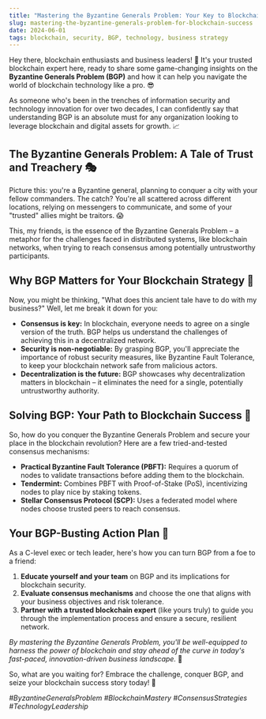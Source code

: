 ```yaml
---
title: "Mastering the Byzantine Generals Problem: Your Key to Blockchain Success 🔑"
slug: mastering-the-byzantine-generals-problem-for-blockchain-success
date: 2024-06-01
tags: blockchain, security, BGP, technology, business strategy
---
```


Hey there, blockchain enthusiasts and business leaders! 🙌 It's your trusted blockchain expert here, ready to share some game-changing insights on the **Byzantine Generals Problem (BGP)** and how it can help you navigate the world of blockchain technology like a pro. 😎

As someone who's been in the trenches of information security and technology innovation for over two decades, I can confidently say that understanding BGP is an absolute must for any organization looking to leverage blockchain and digital assets for growth. 📈

## The Byzantine Generals Problem: A Tale of Trust and Treachery 🎭

Picture this: you're a Byzantine general, planning to conquer a city with your fellow commanders. The catch? You're all scattered across different locations, relying on messengers to communicate, and some of your "trusted" allies might be traitors. 😱

This, my friends, is the essence of the Byzantine Generals Problem – a metaphor for the challenges faced in distributed systems, like blockchain networks, when trying to reach consensus among potentially untrustworthy participants.

## Why BGP Matters for Your Blockchain Strategy 🤔

Now, you might be thinking, "What does this ancient tale have to do with my business?" Well, let me break it down for you:

- **Consensus is key:** In blockchain, everyone needs to agree on a single version of the truth. BGP helps us understand the challenges of achieving this in a decentralized network.
- **Security is non-negotiable:** By grasping BGP, you'll appreciate the importance of robust security measures, like Byzantine Fault Tolerance, to keep your blockchain network safe from malicious actors.
- **Decentralization is the future:** BGP showcases why decentralization matters in blockchain – it eliminates the need for a single, potentially untrustworthy authority.

## Solving BGP: Your Path to Blockchain Success 🚀

So, how do you conquer the Byzantine Generals Problem and secure your place in the blockchain revolution? Here are a few tried-and-tested consensus mechanisms:

- **Practical Byzantine Fault Tolerance (PBFT):** Requires a quorum of nodes to validate transactions before adding them to the blockchain.
- **Tendermint:** Combines PBFT with Proof-of-Stake (PoS), incentivizing nodes to play nice by staking tokens.
- **Stellar Consensus Protocol (SCP):** Uses a federated model where nodes choose trusted peers to reach consensus.

## Your BGP-Busting Action Plan 💪

As a C-level exec or tech leader, here's how you can turn BGP from a foe to a friend:

1. **Educate yourself and your team** on BGP and its implications for blockchain security.
2. **Evaluate consensus mechanisms** and choose the one that aligns with your business objectives and risk tolerance.
3. **Partner with a trusted blockchain expert** (like yours truly) to guide you through the implementation process and ensure a secure, resilient network.

*By mastering the Byzantine Generals Problem, you'll be well-equipped to harness the power of blockchain and stay ahead of the curve in today's fast-paced, innovation-driven business landscape.* 💎

So, what are you waiting for? Embrace the challenge, conquer BGP, and seize your blockchain success story today! 🌟

*#ByzantineGeneralsProblem #BlockchainMastery #ConsensusStrategies #TechnologyLeadership*